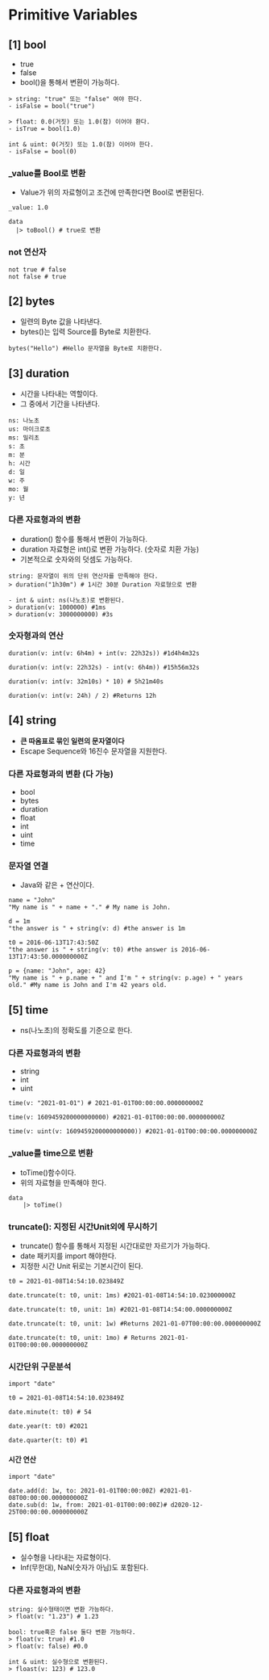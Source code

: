 # Primitive Variables

## [1] bool
- true
- false
- bool()을 통해서 변환이 가능하다.
```shell
> string: "true" 또는 "false" 여야 한다.
- isFalse = bool("true")

> float: 0.0(거짓) 또는 1.0(참) 이어야 환다.
- isTrue = bool(1.0)

int & uint: 0(거짓) 또는 1.0(참) 이어야 한다.
- isFalse = bool(0)
```

### _value를 Bool로 변환
- Value가 위의 자료형이고 조건에 만족한다면 Bool로 변환된다.
```shell
_value: 1.0

data
  |> toBool() # true로 변환
```

### not 연산자
```shell
not true # false
not false # true
```

## [2] bytes
- 일련의 Byte 값을 나타낸다.
- bytes()는 입력 Source를 Byte로 치환한다.
```shell
bytes("Hello") #Hello 문자열을 Byte로 치환한다.
```

## [3] duration
- 시간을 나타내는 역할이다.
- 그 중에서 기간을 나타낸다.
```shell
ns: 나노초
us: 마이크로초
ms: 밀리초
s: 초
m: 분
h: 시간
d: 일
w: 주
mo: 월
y: 년
```

### 다른 자료형과의 변환
- duration() 함수를 통해서 변환이 가능하다.
- duration 자료형은 int()로 변환 가능하다. (숫자로 치환 가능)
- 기본적으로 숫자와의 덧셈도 가능하다.
```shell
string: 문자열이 위의 단위 연산자를 만족해야 한다.
> duration("1h30m") # 1시간 30분 Duration 자료형으로 변환

- int & uint: ns(나노초)로 변환된다.
> duration(v: 1000000) #1ms
> duration(v: 3000000000) #3s
```

### 숫자형과의 연산
```shell
duration(v: int(v: 6h4m) + int(v: 22h32s)) #1d4h4m32s

duration(v: int(v: 22h32s) - int(v: 6h4m)) #15h56m32s

duration(v: int(v: 32m10s) * 10) # 5h21m40s

duration(v: int(v: 24h) / 2) #Returns 12h
```

## [4] string
- **큰 따옴표로 묶인 일련의 문자열이다**
- Escape Sequence와 16진수 문자열을 지원한다.

### 다른 자료형과의 변환 (다 가능)
- bool
- bytes
- duration
- float
- int
- uint
- time

### 문자열 연결
- Java와 같은 + 연산이다.
```shell
name = "John"
"My name is " + name + "." # My name is John.

d = 1m
"the answer is " + string(v: d) #the answer is 1m

t0 = 2016-06-13T17:43:50Z
"the answer is " + string(v: t0) #the answer is 2016-06-13T17:43:50.000000000Z

p = {name: "John", age: 42}
"My name is " + p.name + " and I'm " + string(v: p.age) + " years old." #My name is John and I'm 42 years old.
```

## [5] time
- ns(나노초)의 정확도를 기준으로 한다.

### 다른 자료형과의 변환
- string
- int 
- uint
```shell
time(v: "2021-01-01") # 2021-01-01T00:00:00.000000000Z

time(v: 1609459200000000000) #2021-01-01T00:00:00.000000000Z

time(v: uint(v: 1609459200000000000)) #2021-01-01T00:00:00.000000000Z
```

### _value를 time으로 변환
- toTime()함수이다.
- 위의 자료형을 만족해야 한다.
```shell
data
    |> toTime()
```

### truncate(): 지정된 시간Unit외에 무시하기
- truncate() 함수를 통해서 지정된 시간대로만 자르기가 가능하다.
- date 패키지를 import 해야한다.
- 지정한 시간 Unit 뒤로는 기본시간이 된다.
```shell
t0 = 2021-01-08T14:54:10.023849Z

date.truncate(t: t0, unit: 1ms) #2021-01-08T14:54:10.023000000Z

date.truncate(t: t0, unit: 1m) #2021-01-08T14:54:00.000000000Z

date.truncate(t: t0, unit: 1w) #Returns 2021-01-07T00:00:00.000000000Z

date.truncate(t: t0, unit: 1mo) # Returns 2021-01-01T00:00:00.000000000Z
```

### 시간단위 구문분석

```shell
import "date"

t0 = 2021-01-08T14:54:10.023849Z

date.minute(t: t0) # 54

date.year(t: t0) #2021

date.quarter(t: t0) #1 
```

#### 시간 연산
```shell
import "date"

date.add(d: 1w, to: 2021-01-01T00:00:00Z) #2021-01-08T00:00:00.000000000Z
date.sub(d: 1w, from: 2021-01-01T00:00:00Z)# d2020-12-25T00:00:00.000000000Z
```

## [5] float
- 실수형을 나타내는 자료형이다.
- Inf(무한대), NaN(숫자가 아님)도 포함된다.

### 다른 자료형과의 변환
```shell
string: 실수형태이면 변환 가능하다.
> float(v: "1.23") # 1.23

bool: true혹은 false 둘다 변환 가능하다.
> float(v: true) #1.0
> float(v: false) #0.0

int & uint: 실수형으로 변환된다.
> floast(v: 123) # 123.0

```
